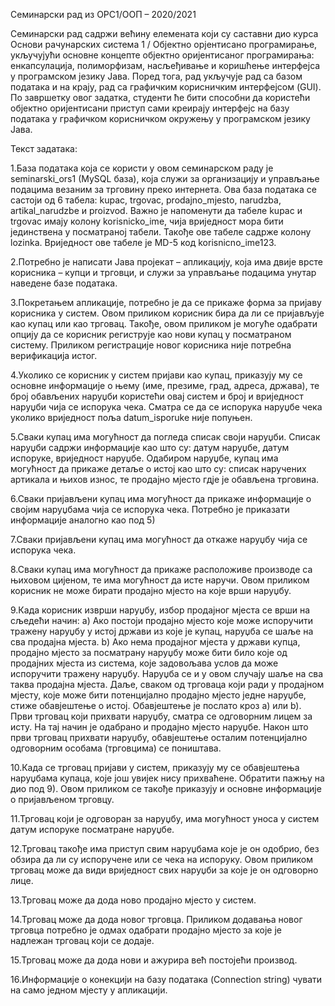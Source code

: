 Семинарски рад из ОРС1/ООП – 2020/2021

Семинарски рад садржи већину елемената који су саставни дио курса Основи рачунарских система 1 / Објектно орјентисано програмирање, укључујући основне концепте објектно оријентисаног програмирања: енкапсулација, полиморфизам, насљеђивање и коришћење интерфејса у програмском језику Јава. Поред тога, рад укључује рад са базом података и на крају, рад са графичким корисничким интерфејсом (GUI).
По завршетку овог задатка, студенти ће бити способни да користећи објектно оријентисани приступ сами креирају интерфејс на базу података у графичком корисничком окружењу у програмском језику Јава.

Текст задатака:

1.База података која се користи у овом семинарском раду је seminarski_ors1 (MySQL база), која служи за организацију и управљање подацима везаним за трговину преко интернета. Ова база података се састоји од 6 табела: kupac, trgovac, prodajno_mjesto, narudzba, artikal_narudzbe и proizvod. Важно је напоменути да табеле kupac и trgovac имају колону korisnicko_ime, чија вриједност мора бити јединствена у посматраној табели. Такође ове табеле садрже колону lozinka. Вриједност ове табеле је MD-5 код korisnicno_ime123.

2.Потребно је написати Јава пројекат – апликацију, која има двије врсте корисника – купци и трговци, и служи за управљање подацима унутар наведене базе података.

3.Покретањем апликације, потребно је да се прикаже форма за пријаву корисника у систем. Овом приликом корисник бира да ли се пријављује као купац или као трговац. Такође, овом приликом је могуће одабрати опцију да се корисник региструје као нови купац у посматраном систему. Приликом регистрације новог корисника није потребна верификација истог.

4.Уколико се корисник у систем пријави као купац, приказују му се основне информације о њему (име, презиме, град, адреса, држава), те број обављених наруџби користећи овај систем и број и вриједност наруџби чија се испорука чека. Сматра се да се испорука наруџбе чека уколико вриједност поља datum_isporuke није попуњен.

5.Сваки купац има могућност да погледа списак своји наруџби. Списак наруџби садржи информације као што су: датум наруџбе, датум испоруке, вриједност наруџбе. Одабиром наруџбе, купац има могућност да прикаже детаље о истој као што су: списак наручених артикала и њихов износ, те продајно мјесто гдје је обављена трговина.

6.Сваки пријављени купац има могућност да прикаже информације о својим наруџбама чија се испорука чека. Потребно је приказати информације аналогно као под 5)

7.Сваки пријављени купац има могућност да откаже наруџбу чија се испорука чека.

8.Сваки купац има могућност да прикаже расположиве производе са њиховом цијеном, те има могућност да исте наручи. Овом приликом корисник не може бирати продајно мјесто на које врши наруџбу.

9.Када корисник изврши наруџбу, избор продајног мјеста се врши на сљедећи начин: a) Ако постоји продајно мјесто које може испоручити тражену наруџбу у истој држави из које је купац, наруџба се шаље на сва продајна мјеста. b) Ако нема продајног мјеста у држави купца, продајно мјесто за посматрану наруџбу може бити било које од продајних мјеста из система, које задовољава услов да може испоручити тражену наруџбу. Наруџба се и у овом случају шаље на сва таква продајна мјеста. Даље, сваком од трговаца који ради у продајном мјесту, које може бити потенцијално продајно мјесто једне наруџбе, стиже обавјештење о истој. Обавјештење је послато кроз a) или b). Први трговац који прихвати наруџбу, сматра се одговорним лицем за исту. На тај начин je одабрано и продајно мјесто наруџбе. Након што први трговац прихвати наруџбу, обавјештење осталим потенцијално одговорним особама (трговцима) се поништава.

10.Када се трговац пријави у систем, приказују му се обавјештења наруџбама купаца, које још увијек нису прихваћене. Обратити пажњу на дио под 9). Овом приликом се такође приказују и основне информације о пријављеном трговцу.

11.Трговац који је одговоран за наруџбу, има могућност уноса у систем датум испоруке посматране наруџбе.

12.Трговац такође има приступ свим наруџбама које је он одобрио, без обзира да ли су испоручене или се чека на испоруку. Овом приликом трговац може да види вриједност свих наруџби за које је он одговорно лице.

13.Трговац може да дода ново продајно мјесто у систем.

14.Трговац може да дода новог трговца. Приликом додавања новог трговца потребно је одмах одабрати продајно мјесто за које је надлежан трговац који се додаје.

15.Трговац може да дода нови и ажурира већ постојећи производ.

16.Информације о конекцији на базу података (Connection string) чувати на само једном мјесту у апликацији.
